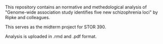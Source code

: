 This repository contains an normative and methedological analysis of "Genome-wide association study identifies five new schizophrenia loci" by Ripke and colleagues.

This serves as the midterm project for STOR 390.

Analysis is uploaded in .rmd and .pdf format.
